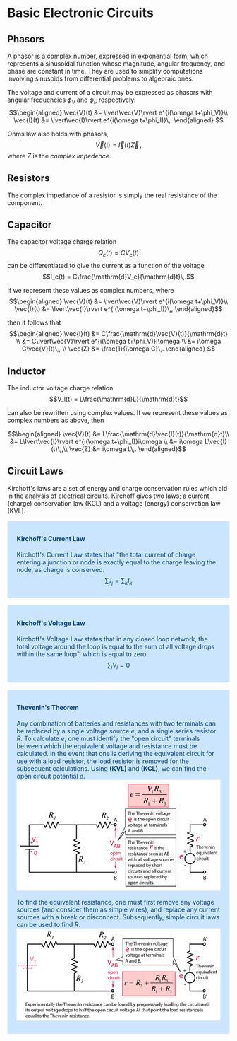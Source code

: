 Basic Electronic Circuits
=========================

Phasors
-------

A phasor is a complex number, expressed in exponential form, which represents a sinusoidal function whose magnitude, angular frequency, and phase are constant in time. They are used to simplify computations involving sinusoids from differential problems to algebraic ones.

The voltage and current of a circuit may be expressed as phasors with angular frequencies $\phi_V$ and $\phi_I$, respectively:
$$\begin{aligned}
    \vec{V}(t) &= \lvert\vec{V}\rvert e^{i(\omega t+\phi_V)}\\
    \vec{I}(t) &= \lvert\vec{I}\rvert e^{i(\omega t+\phi_I)}\,.
    \end{aligned}
$$

Ohms law also holds with phasors, 
$$
    \vec{V}(t) = \vec{I}(t) \vec{Z}\,,
$$
where $Z$ is the _complex impedence_.

Resistors
---------

The complex impedance of a resistor is simply the real resistance of the
component.

Capacitor
---------

The capacitor voltage charge relation $$Q_c(t)=CV_c(t)$$ can be
differentiated to give the current as a function of the voltage
$$I_c(t) = C\frac{\mathrm{d}V_c}{\mathrm{d}t}\,.$$

If we represent these values as complex numbers, where $$\begin{aligned}
        \vec{V}(t) &= \lvert\vec{V}\rvert e^{i(\omega t+\phi_V)}\\
        \vec{I}(t) &= \lvert\vec{I}\rvert e^{i(\omega t+\phi_I)}\,,
    \end{aligned}$$

then it follows that
$$\begin{aligned}
        \vec{I}(t) &= C\frac{\mathrm{d}\vec{V}(t)}{\mathrm{d}t} \\
                   &= C\lvert\vec{V}\rvert e^{i(\omega t+\phi_V)}i\omega \\
                   &= i\omega C\vec{V}(t)\,, \\
        \vec{Z} &= \frac{1}{i\omega C}\,.
    \end{aligned}
$$

Inductor
--------

The inductor voltage charge relation $$V_l(t) = L\frac{\mathrm{d}L}{\mathrm{d}t}$$

can also be rewritten using complex values. If we represent these values as complex numbers as above, then

$$\begin{aligned}
        \vec{V}(t) &= L\frac{\mathrm{d}\vec{I}(t)}{\mathrm{d}t}\\
         &= L\lvert\vec{I}\rvert e^{i(\omega t+\phi_I)}i\omega  \\
         &= i\omega L\vec{I}(t)\,,\\
        \vec{Z} &= i\omega L\,.
    \end{aligned}$$
    
Circuit Laws
------------
Kirchoff's laws are a set of energy and charge conservation rules which aid in the analysis of electrical circuits. Kirchoff gives two laws; a current (charge) conservation law (KCL) and a voltage (energy)
conservation law (KVL).

<div style="color: #004085;background-color: #cce5ff;border-color: #b8daff;position: relative;padding: .75rem 1.25rem;margin-bottom: 1rem;border: 1px solid transparent;border-radius: .25rem;">
 
#### Kirchoff's Current Law

Kirchoff's Current Law states that "the total current of charge
entering a junction or node is exactly equal to the charge leaving the
node, as charge is conserved. 
$$
    \tag{KCL}
    \sum_j{I_j} = \sum_k{I_k}
$$
</div>

<div style="color: #004085;background-color: #cce5ff;border-color: #b8daff;position: relative;padding: .75rem 1.25rem;margin-bottom: 1rem;border: 1px solid transparent;border-radius: .25rem;">
 
#### Kirchoff's Voltage Law

Kirchoff's Voltage Law states that in any closed loop network, the total
voltage around the loop is equal to the sum of all voltage drops within
the same loop", which is equal to zero. 
$$
    \tag{KVL}
    \sum_j{V_i} = 0
$$
</div>

<div style="color:#004085;background-color:#cce5ff;border-color:#b8daff;position:relative;padding:.75rem 1.25rem;margin-bottom:1rem;border:1px solid transparent;border-radius:.25rem;">
 
#### Thevenin's Theorem
Any combination of batteries and resistances with two terminals can be
replaced by a single voltage source $e$, and a single series resistor
$R$.
To calculate $e$, one must identify the "open circuit" terminals between which the equivalent voltage and resistance must be calculated. In the event that one is deriving the equivalent circuit for use with a load resistor, the load resistor is removed for the subsequent calculations. Using **(KVL)** and **(KCL)**, we can find the open circuit potential $e$. 
![Finding the Thevenin Voltage.](images/theve2.png)

To find the equivalent resistance, one must first remove any voltage sources (and consider them as simple wires), and replace any current sources with a break or disconnect. Subsequently, simple circuit laws can be used to find $R$.
![Finding the Norton/Thevenin resistance.](images/theve3.png)
</div>
